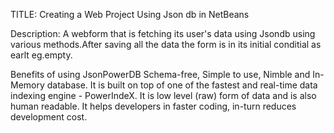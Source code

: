 TITLE: Creating a Web Project  Using Json db in NetBeans

Description: A webform that is fetching its user's data using Jsondb using various methods.After saving all the data the form is in its initial conditial as earlt eg.empty.

Benefits of using JsonPowerDB
Schema-free, Simple to use, Nimble and In-Memory database. It is built on top of one of the fastest and real-time data indexing engine - PowerIndeX. It is low level (raw) form of data and is also human readable. It helps developers in faster coding, in-turn reduces development cost.


